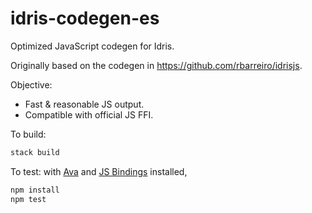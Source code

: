 # idris-codegen-es

Optimized JavaScript codegen for Idris.

Originally based on the codegen in https://github.com/rbarreiro/idrisjs.

Objective:

 - Fast & reasonable JS output.
 - Compatible with official JS FFI.

To build:

```bash
stack build
```

To test: with [Ava](https://github.com/avajs/ava) and [JS Bindings](https://github.com/rbarreiro/idrisjs) installed,

```bash
npm install
npm test
```
